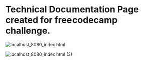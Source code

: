 # Technical Documentation Page created for freecodecamp challenge.

![localhost_8080_index html](https://user-images.githubusercontent.com/61703808/163169043-ff6c8cd8-6b20-4399-8ce5-0acff92e7cef.png)

![localhost_8080_index html (2)](https://user-images.githubusercontent.com/61703808/163169048-9cdab766-9569-4e26-93ad-c0fd950bea63.png)
